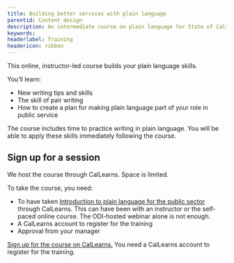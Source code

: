 ```yaml
---
title: Building better services with plain language
parentid: Content design
description: An intermediate course on plain language for State of California staff
keywords: 
headerlabel: Training
headericon: ribbon
---
```

<p class="text-lead">This online, instructor-led course builds your plain language skills.</p>

You’ll learn: 

* New writing tips and skills
* The skill of pair writing
* How to create a plan for making plain language part of your role in public service

The course includes time to practice writing in plain language. You will be able to apply these skills immediately following the course.

## Sign up for a session

We host the course through CalLearns. Space is limited.

To take the course, you need:

* To have taken [Introduction to plain language for the public sector](/content-design/introduction-plain-language-public-sector/) through CalLearns. This can have been with an instructor or the self-paced online course. The ODI-hosted webinar alone is not enough.
* A CalLearns account to register for the training
* Approval from your manager

[Sign up for the course on CalLearns.]() You need a CalLearns account to register for the training.
